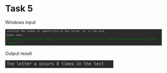 Task 5
=====================

Windows input 

![](https://github.com/DzmitrySiarheyeu/Epam/blob/main/Third-chapter-of-the-course/Working%20with%20a%20string%20as%20a%20String%20or%20StringBuilder%20object/Task-5/img/1.PNG)

Output result

![](https://github.com/DzmitrySiarheyeu/Epam/blob/main/Third-chapter-of-the-course/Working%20with%20a%20string%20as%20a%20String%20or%20StringBuilder%20object/Task-5/img/2.PNG)
